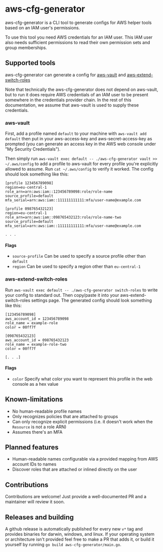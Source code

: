 # aws-cfg-generator

aws-cfg-generator is a CLI tool to generate configs for AWS helper tools based on an IAM user's permissions.

To use this tool you need AWS credentials for an IAM user. This IAM user also needs sufficient permissions to read their
own permission sets and group memberships.

## Supported tools

aws-cfg-generator can generate a config for [aws-vault](https://github.com/99designs/aws-vault) and 
[aws-extend-switch-roles](https://github.com/tilfinltd/aws-extend-switch-roles)

Note that technically the aws-cfg-generator does not depend on aws-vault, but to run it does require AWS credentials
of an IAM user to be present somewhere in the credentials provider chain. In the rest of this documentation, we assume 
that aws-vault is used to supply these credentials.

### aws-vault

First, add a profile named `default` to your machine with `aws-vault add default` then put in your aws-access-key and
aws-secret-access-key as prompted (you can generate an access key in the AWS web console under "My Security 
Credentials").

Then simply run `aws-vault exec default -- ./aws-cfg-generator vault >> ~/.aws/config` to add a profile to 
aws-vault for every profile you're explicitly allowed to assume. Run `cat ~/.aws/config` to verify it worked. The config
should look something like this:

```
[profile 123456789098]
region=eu-central-1
role_arn=arn:aws:iam::123456789098:role/role-name
source_profile=default
mfa_serial=arn:aws:iam::111111111111:mfa/user-name@example.com

[profile 098765432123]
region=eu-central-1
role_arn=arn:aws:iam::098765432123:role/role-name-two
source_profile=default
mfa_serial=arn:aws:iam::111111111111:mfa/user-name@example.com

. . .
```

#### Flags

- `source-profile` Can be used to specify a source profile other than `default`
- `region` Can be used to specify a region other than `eu-central-1`


### aws-extend-switch-roles

Run `aws-vault exec default -- ./aws-cfg-generator switch-roles` to write your config to standard out. Then copy/paste
it into your aws-extend-switch-roles settings page. The generated config should look something like this:

```
[123456789098]
aws_account_id = 123456789098
role_name = example-role
color = 00ff7f

[098765432123]
aws_account_id = 098765432123
role_name = example-role-two
color = 00ff7f

[. . .]
```

#### Flags

- `color` Specify what color you want to represent this profile in the web console as a hex value

## Known-limitations

- No human-readable profile names
- Only recognizes policies that are attached to groups
- Can only recognize explicit permissions (i.e. it doesn't work when the `Resource` is not a role ARN)
- Assumes there's an MFA
  
## Planned features

- Human-readable names configurable via a provided mapping from AWS account IDs to names
- Discover roles that are attached or inlined directly on the user

## Contributions

Contributions are welcome! Just provide a well-documented PR and a maintainer will review it soon.

## Releases and building

A github release is automatically published for every new `v*` tag and provides binaries for darwin, windows, and 
linux. If your operating system or architecture isn't provided feel free to make a PR that adds it, or build it 
yourself by running `go build aws-cfg-generator/main.go`.
